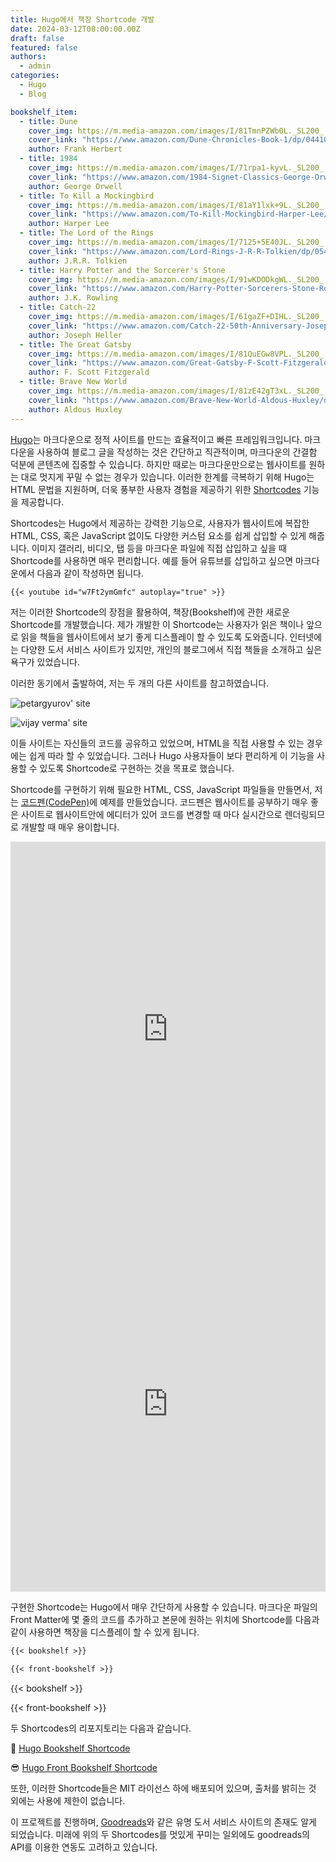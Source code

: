 ```yaml
---
title: Hugo에서 책장 Shortcode 개발
date: 2024-03-12T08:00:00.00Z
draft: false
featured: false
authors:
  - admin
categories:
  - Hugo
  - Blog

bookshelf_item:
  - title: Dune
    cover_img: https://m.media-amazon.com/images/I/81TmnPZWb0L._SL200_.jpg
    cover_link: "https://www.amazon.com/Dune-Chronicles-Book-1/dp/0441013597"
    author: Frank Herbert
  - title: 1984
    cover_img: https://m.media-amazon.com/images/I/71rpa1-kyvL._SL200_.jpg
    cover_link: "https://www.amazon.com/1984-Signet-Classics-George-Orwell/dp/0451524934"
    author: George Orwell
  - title: To Kill a Mockingbird
    cover_img: https://m.media-amazon.com/images/I/81aY1lxk+9L._SL200_.jpg
    cover_link: "https://www.amazon.com/To-Kill-Mockingbird-Harper-Lee/dp/0060935464"
    author: Harper Lee
  - title: The Lord of the Rings
    cover_img: https://m.media-amazon.com/images/I/7125+5E40JL._SL200_.jpg
    cover_link: "https://www.amazon.com/Lord-Rings-J-R-R-Tolkien/dp/0544003411"
    author: J.R.R. Tolkien
  - title: Harry Potter and the Sorcerer's Stone
    cover_img: https://m.media-amazon.com/images/I/91wKDODkgWL._SL200_.jpg
    cover_link: "https://www.amazon.com/Harry-Potter-Sorcerers-Stone-Rowling/dp/059035342X"
    author: J.K. Rowling
  - title: Catch-22
    cover_img: https://m.media-amazon.com/images/I/61gaZF+DIHL._SL200_.jpg
    cover_link: "https://www.amazon.com/Catch-22-50th-Anniversary-Joseph-Heller/dp/1451621175"
    author: Joseph Heller
  - title: The Great Gatsby
    cover_img: https://m.media-amazon.com/images/I/81QuEGw8VPL._SL200_.jpg
    cover_link: "https://www.amazon.com/Great-Gatsby-F-Scott-Fitzgerald/dp/0743273567"
    author: F. Scott Fitzgerald
  - title: Brave New World
    cover_img: https://m.media-amazon.com/images/I/81zE42gT3xL._SL200_.jpg
    cover_link: "https://www.amazon.com/Brave-New-World-Aldous-Huxley/dp/0060850523"
    author: Aldous Huxley
---
```



[Hugo](https://gohugo.io)는 마크다운으로 정적 사이트를 만드는 효율적이고 빠른 프레임워크입니다. 
마크다운을 사용하여 블로그 글을 작성하는 것은 간단하고 직관적이며, 마크다운의 간결함 덕분에 콘텐츠에 집중할 수 있습니다.
하지만 때로는 마크다운만으로는 웹사이트를 원하는 대로 멋지게 꾸밀 수 없는 경우가 있습니다.
이러한 한계를 극복하기 위해 Hugo는 HTML 문법을 지원하며, 더욱 풍부한 사용자 경험을 제공하기 위한 [Shortcodes](https://gohugo.io/content-management/shortcodes/) 기능을 제공합니다.

Shortcodes는 Hugo에서 제공하는 강력한 기능으로, 사용자가 웹사이트에 복잡한 HTML, CSS, 혹은 JavaScript 없이도 다양한 커스텀 요소를 쉽게 삽입할 수 있게 해줍니다. 
이미지 갤러리, 비디오, 탭 등을 마크다운 파일에 직접 삽입하고 싶을 때 Shortcode를 사용하면 매우 편리합니다.
예를 들어 유튜브를 삽입하고 싶으면 마크다운에서 다음과 같이 작성하면 됩니다.
```md
{{< youtube id="w7Ft2ymGmfc" autoplay="true" >}}
```

저는 이러한 Shortcode의 장점을 활용하여, 책장(Bookshelf)에 관한 새로운 Shortcode를 개발했습니다.
제가 개발한 이 Shortcode는 사용자가 읽은 책이나 앞으로 읽을 책들을 웹사이트에서 보기 좋게 디스플레이 할 수 있도록 도와줍니다.
인터넷에는 다양한 도서 서비스 사이트가 있지만, 개인의 블로그에서 직접 책들을 소개하고 싶은 욕구가 있었습니다.

이러한 동기에서 출발하여, 저는 두 개의 다른 사이트를 참고하였습니다.

![petargyurov' site](petargyurov_bookshelf.jpg)

![vijay verma' site](vjy_bookshelf.jpg)

이들 사이트는 자신들의 코드를 공유하고 있었으며, HTML을 직접 사용할 수 있는 경우에는 쉽게 따라 할 수 있었습니다.
그러나 Hugo 사용자들이 보다 편리하게 이 기능을 사용할 수 있도록 Shortcode로 구현하는 것을 목표로 했습니다.

Shortcode를 구현하기 위해 필요한 HTML, CSS, JavaScript 파일들을 만들면서, 저는 [코드펜(CodePen)](https://codepen.io/)에 예제를 만들었습니다.
코드펜은 웹사이트를 공부하기 매우 좋은 사이트로 웹사이트안에 에디터가 있어 코드를 변경할 때 마다 실시간으로 렌더링되므로 개발할 때 매우 용이합니다.

<iframe height="600" style="width: 100%;" scrolling="no" title="Virtual-Bookshelf" src="https://codepen.io/Jong-Rok-Kim/embed/NWEWepo?default-tab=html%2Cresult" frameborder="no" loading="lazy" allowtransparency="true" allowfullscreen="true">
  See the Pen <a href="https://codepen.io/Jong-Rok-Kim/pen/NWEWepo">
  Virtual-Bookshelf</a> by Jong Rok Kim (<a href="https://codepen.io/Jong-Rok-Kim">@Jong-Rok-Kim</a>)
  on <a href="https://codepen.io">CodePen</a>.
</iframe>


<iframe height="600" style="width: 100%;" scrolling="no" title="Front-Bookeshelf" src="https://codepen.io/Jong-Rok-Kim/embed/vYMKVMP?default-tab=html%2Cresult" frameborder="no" loading="lazy" allowtransparency="true" allowfullscreen="true">
  See the Pen <a href="https://codepen.io/Jong-Rok-Kim/pen/vYMKVMP">
  Front-Bookeshelf</a> by Jong Rok Kim (<a href="https://codepen.io/Jong-Rok-Kim">@Jong-Rok-Kim</a>)
  on <a href="https://codepen.io">CodePen</a>.
</iframe>

구현한 Shortcode는 Hugo에서 매우 간단하게 사용할 수 있습니다. 마크다운 파일의 Front Matter에 몇 줄의 코드를 추가하고 본문에 원하는 위치에 Shortcode를 다음과 같이 사용하면 책장을 디스플레이 할 수 있게 됩니다.

```md
{{< bookshelf >}}

{{< front-bookshelf >}}
```

{{< bookshelf >}}

{{< front-bookshelf >}}

두 Shortcodes의 리포지토리는 다음과 같습니다.

🤩 [Hugo Bookshelf Shortcode](https://github.com/kjrstory/hugo-shortcode-bookshelf)

😎 [Hugo Front Bookshelf Shortcode](https://github.com/kjrstory/hugo-shortcode-front-bookshelf)

또한, 이러한 Shortcode들은 MIT 라이선스 하에 배포되어 있으며, 출처를 밝히는 것 외에는 사용에 제한이 없습니다. 

이 프로젝트를 진행하며, [Goodreads](https://www.goodreads.com)와 같은 유명 도서 서비스 사이트의 존재도 알게 되었습니다. 
미래에 위의 두 Shortcodes를 멋있게 꾸미는 일외에도 goodreads의 API를 이용한 연동도 고려하고 있습니다.


